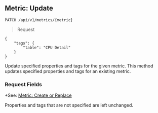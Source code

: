 ## Metric: Update

```
PATCH /api/v1/metrics/{metric}
```
 > Request

```
{
    "tags": {
        "table": "CPU Detail"
    }
}
```

Update specified properties and tags for the given metric.
This method updates specified properties and tags for an existing metric. 

### Request Fields

 +See: [Metric: Create or Replace](#metric:-create-or-replace)

<aside class="notice">
Properties and tags that are not specified are left unchanged.
</aside>
